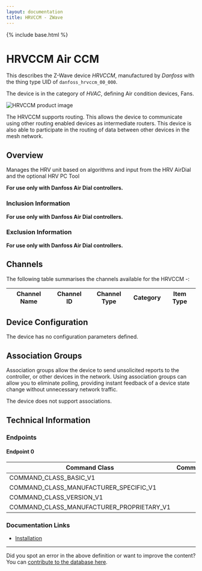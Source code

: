 ```yaml
---
layout: documentation
title: HRVCCM - ZWave
---
```


{% include base.html %}

# HRVCCM Air CCM
This describes the Z-Wave device *HRVCCM*, manufactured by *Danfoss* with the thing type UID of ```danfoss_hrvccm_00_000```.

The device is in the category of *HVAC*, defining Air condition devices, Fans.

![HRVCCM product image](https://opensmarthouse.org/zwavedatabase/166/image/)


The HRVCCM supports routing. This allows the device to communicate using other routing enabled devices as intermediate routers.  This device is also able to participate in the routing of data between other devices in the mesh network.

## Overview

Manages the HRV unit based on algorithms and input from the HRV AirDial and the optional HRV PC Tool

**For use only with Danfoss Air Dial controllers.**

### Inclusion Information

**For use only with Danfoss Air Dial controllers.**

### Exclusion Information

**For use only with Danfoss Air Dial controllers.**

## Channels

The following table summarises the channels available for the HRVCCM -:

| Channel Name | Channel ID | Channel Type | Category | Item Type |
|--------------|------------|--------------|----------|-----------|



## Device Configuration

The device has no configuration parameters defined.

## Association Groups

Association groups allow the device to send unsolicited reports to the controller, or other devices in the network. Using association groups can allow you to eliminate polling, providing instant feedback of a device state change without unnecessary network traffic.

The device does not support associations.
## Technical Information

### Endpoints

#### Endpoint 0

| Command Class | Comment |
|---------------|---------|
| COMMAND_CLASS_BASIC_V1| |
| COMMAND_CLASS_MANUFACTURER_SPECIFIC_V1| |
| COMMAND_CLASS_VERSION_V1| |
| COMMAND_CLASS_MANUFACTURER_PROPRIETARY_V1| |

### Documentation Links

* [Installation](https://www.opensmarthouse.org/zwavedatabase/166/AIR-installation-guide-VIEWA402-hi-res.pdf)

---

Did you spot an error in the above definition or want to improve the content?
You can [contribute to the database here](https://www.opensmarthouse.org/zwavedatabase/166).
